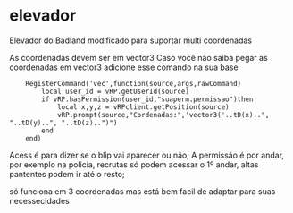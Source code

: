 # elevador
Elevador do Badland modificado para suportar multi coordenadas 

As coordenadas devem ser em vector3 
Caso você não saiba pegar as coordenadas em vector3 adicione esse comando na sua base

        RegisterCommand('vec',function(source,args,rawCommand)
            local user_id = vRP.getUserId(source)
            if vRP.hasPermission(user_id,"suaperm.permissao")then
                local x,y,z = vRPclient.getPosition(source)
                vRP.prompt(source,"Cordenadas:",'vector3('..tD(x)..", "..tD(y)..", "..tD(z)..")")
            end
        end)
    
Acess é para dizer se o blip vai aparecer ou não;
A permissão é por andar, por exemplo na policia, recrutas só podem acessar o 1º andar, altas pantentes podem ir até o resto;

só funciona em 3 coordenadas mas está bem facil de adaptar para suas necessecidades

